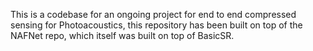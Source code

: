 This is a codebase for an ongoing project for end to end compressed sensing for Photoacoustics, this repository has been built on top of the NAFNet repo, which itself was built on top of BasicSR.

